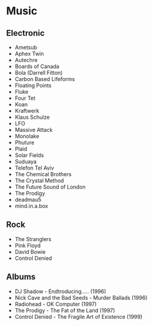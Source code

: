 # Music

## Electronic
- Ametsub
- Aphex Twin
- Autechre
- Boards of Canada
- Bola (Darrell Fitton)
- Carbon Based Lifeforms
- Floating Points
- Fluke
- Four Tet
- Koan
- Kraftwerk
- Klaus Schulze
- LFO
- Massive Attack
- Monolake
- Phuture
- Plaid
- Solar Fields
- Suduaya
- Telefon Tel Aviv
- The Chemical Brothers
- The Crystal Method
- The Future Sound of London
- The Prodigy
- deadmau5
- mind.in.a.box

## Rock
- The Stranglers
- Pink Floyd
- David Bowie
- Control Denied

## Albums
- DJ Shadow - Endtroducing..... (1996)
- Nick Cave and the Bad Seeds - Murder Ballads (1996)
- Radiohead - OK Computer (1997)
- The Prodigy - The Fat of the Land (1997)
- Control Denied - The Fragile Art of Existence (1999)
